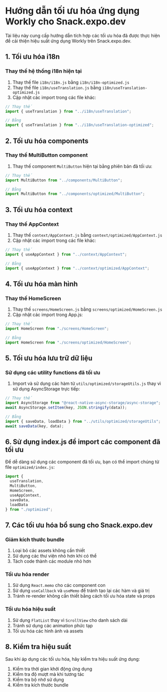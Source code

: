 # Hướng dẫn tối ưu hóa ứng dụng Workly cho Snack.expo.dev

Tài liệu này cung cấp hướng dẫn tích hợp các tối ưu hóa đã được thực hiện để cải thiện hiệu suất ứng dụng Workly trên Snack.expo.dev.

## 1. Tối ưu hóa i18n

### Thay thế hệ thống i18n hiện tại

1. Thay thế file `i18n/i18n.js` bằng `i18n/i18n-optimized.js`
2. Thay thế file `i18n/useTranslation.js` bằng `i18n/useTranslation-optimized.js`
3. Cập nhật các import trong các file khác:

```javascript
// Thay thế
import { useTranslation } from "../i18n/useTranslation";

// Bằng
import { useTranslation } from "../i18n/useTranslation-optimized";
```

## 2. Tối ưu hóa components

### Thay thế MultiButton component

1. Thay thế component `MultiButton` hiện tại bằng phiên bản đã tối ưu:

```javascript
// Thay thế
import MultiButton from "../components/MultiButton";

// Bằng
import MultiButton from "../components/optimized/MultiButton";
```

## 3. Tối ưu hóa context

### Thay thế AppContext

1. Thay thế `context/AppContext.js` bằng `context/optimized/AppContext.js`
2. Cập nhật các import trong các file khác:

```javascript
// Thay thế
import { useAppContext } from "../context/AppContext";

// Bằng
import { useAppContext } from "../context/optimized/AppContext";
```

## 4. Tối ưu hóa màn hình

### Thay thế HomeScreen

1. Thay thế `screens/HomeScreen.js` bằng `screens/optimized/HomeScreen.js`
2. Cập nhật các import trong App.js:

```javascript
// Thay thế
import HomeScreen from "./screens/HomeScreen";

// Bằng
import HomeScreen from "./screens/optimized/HomeScreen";
```

## 5. Tối ưu hóa lưu trữ dữ liệu

### Sử dụng các utility functions đã tối ưu

1. Import và sử dụng các hàm từ `utils/optimized/storageUtils.js` thay vì sử dụng AsyncStorage trực tiếp:

```javascript
// Thay thế
import AsyncStorage from "@react-native-async-storage/async-storage";
await AsyncStorage.setItem(key, JSON.stringify(data));

// Bằng
import { saveData, loadData } from "../utils/optimized/storageUtils";
await saveData(key, data);
```

## 6. Sử dụng index.js để import các component đã tối ưu

Để dễ dàng sử dụng các component đã tối ưu, bạn có thể import chúng từ file `optimized/index.js`:

```javascript
import { 
  useTranslation, 
  MultiButton, 
  HomeScreen, 
  useAppContext,
  saveData,
  loadData
} from "./optimized";
```

## 7. Các tối ưu hóa bổ sung cho Snack.expo.dev

### Giảm kích thước bundle

1. Loại bỏ các assets không cần thiết
2. Sử dụng các thư viện nhỏ hơn khi có thể
3. Tách code thành các module nhỏ hơn

### Tối ưu hóa render

1. Sử dụng `React.memo` cho các component con
2. Sử dụng `useCallback` và `useMemo` để tránh tạo lại các hàm và giá trị
3. Tránh re-render không cần thiết bằng cách tối ưu hóa state và props

### Tối ưu hóa hiệu suất

1. Sử dụng `FlatList` thay vì `ScrollView` cho danh sách dài
2. Tránh sử dụng các animation phức tạp
3. Tối ưu hóa các hình ảnh và assets

## 8. Kiểm tra hiệu suất

Sau khi áp dụng các tối ưu hóa, hãy kiểm tra hiệu suất ứng dụng:

1. Kiểm tra thời gian khởi động ứng dụng
2. Kiểm tra độ mượt mà khi tương tác
3. Kiểm tra bộ nhớ sử dụng
4. Kiểm tra kích thước bundle
